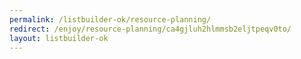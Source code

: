 ```yaml
---
permalink: /listbuilder-ok/resource-planning/
redirect: /enjoy/resource-planning/ca4gjluh2hlmmsb2eljtpeqv0to/
layout: listbuilder-ok
---
```

